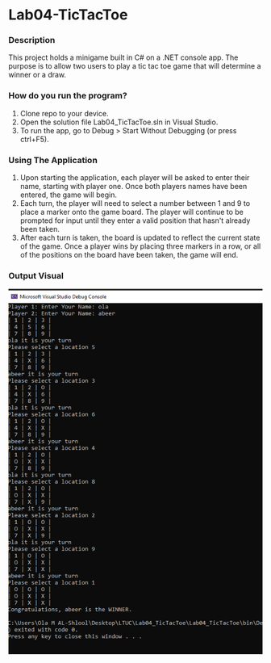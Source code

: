 # Lab04-TicTacToe

### Description
This project holds a minigame built in C# on a .NET console app. 
The purpose is to allow two users to play a tic tac toe game that will determine a winner or a draw.

### How do you run the program?
1. Clone repo to your device.
2. Open the solution file Lab04_TicTacToe.sln in Visual Studio.
3. To run the app, go to Debug > Start Without Debugging (or press ctrl+F5).
### Using The Application
1. Upon starting the application, each player will be asked to enter their name, 
starting with player one. Once both players names have been entered, the game will begin.
2. Each turn, the player will need to select a number between 1 and 9 to place a marker onto the game board. 
The player will continue to be prompted for input until they enter a valid position that hasn't already been taken.
3. After each turn is taken, the board is updated to reflect the current state of the game. 
Once a player wins by placing three markers in a row, or all of the positions on the board have been taken, 
the game will end.
### Output Visual
![OUTPUT](assest/output.png)